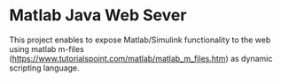 # Matlab Java Web Sever

This project enables to expose Matlab/Simulink functionality to the web using matlab m-files (https://www.tutorialspoint.com/matlab/matlab_m_files.htm) as dynamic scripting language.